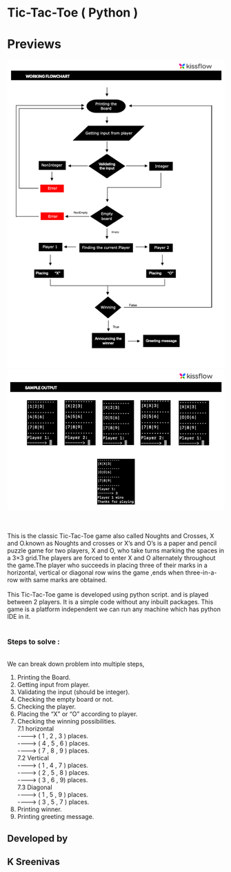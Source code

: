 # Tic-Tac-Toe ( Python )

# Previews

<p >
  <img src="https://github.com/Sreenivassreee/tic_tac_toe-Python-/blob/master/Documentation/flowchart.png" width="600" title="Screenshot-1 "><br>
  <img src="https://github.com/Sreenivassreee/tic_tac_toe-Python-/blob/master/Documentation/output.png" width="600" title="Screenshot-2 "><br>
   
<p> <br><br>This is the classic Tic-Tac-Toe game also called Noughts and Crosses, X and O.known as Noughts and crosses or X’s and O’s is a paper and pencil puzzle game for two players, X and O, who take turns marking the spaces in a 3×3 grid.The players are forced to enter X and O alternately throughout the game.The player who succeeds in placing three of their marks in a horizontal, vertical or diagonal row wins the game ,ends when three-in-a-row with same marks are obtained.
<br><br> This Tic-Tac-Toe game is developed using python script. and is played between 2 players. It is a simple code without any inbuilt packages. This game is a platform independent we can run any machine which has python IDE in it.

<br>
<br>
<h3>Steps to solve : </h3>

<br>We can break down problem into multiple steps,<br>
1. Printing the Board.<br>
2. Getting input from player.<br>
3. Validating the input (should be integer).<br>
4. Checking the empty board or not. <br>
5. Checking the player.<br>
6. Placing the “X” or “O” according to player.<br>
7. Checking the winning possibilities.<br>
        7.1 horizontal<br>
                ----> ( 1 , 2 , 3 ) places.<br>
                ----> ( 4 , 5 , 6 ) places.<br>
                ----> ( 7 , 8 , 9 ) places.<br>
        7.2 Vertical    <br>
                ----> ( 1 , 4 , 7 ) places.<br>
                ----> ( 2 , 5 , 8 ) places.<br>
                ----> ( 3 , 6 , 9) places.<br>
        7.3 Diagonal<br>
                ----> ( 1 , 5 , 9 ) places.<br>
                ----> ( 3 , 5 , 7 ) places.<br>
8. Printing winner.<br>
9. Printing greeting message.<br>

</p>
       
</p>

## Developed by
## K Sreenivas 

